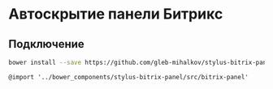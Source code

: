 # Автоскрытие панели Битрикс

## Подключение

```bash
bower install --save https://github.com/gleb-mihalkov/stylus-bitrix-panel.git
```

```stylus
@import '../bower_components/stylus-bitrix-panel/src/bitrix-panel'
```